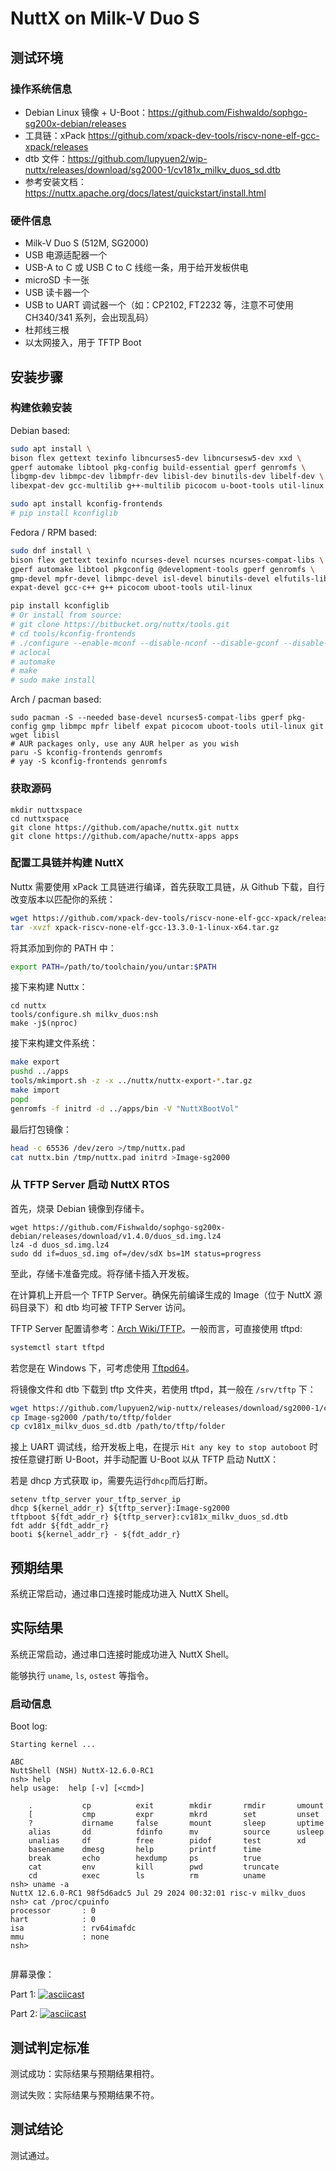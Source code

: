 # NuttX on Milk-V Duo S

## 测试环境

### 操作系统信息

- Debian Linux 镜像 + U-Boot：https://github.com/Fishwaldo/sophgo-sg200x-debian/releases
- 工具链：xPack https://github.com/xpack-dev-tools/riscv-none-elf-gcc-xpack/releases
- dtb 文件：https://github.com/lupyuen2/wip-nuttx/releases/download/sg2000-1/cv181x_milkv_duos_sd.dtb
- 参考安装文档：https://nuttx.apache.org/docs/latest/quickstart/install.html

### 硬件信息

- Milk-V Duo S (512M, SG2000)
- USB 电源适配器一个
- USB-A to C 或 USB C to C 线缆一条，用于给开发板供电
- microSD 卡一张
- USB 读卡器一个
- USB to UART 调试器一个（如：CP2102, FT2232 等，注意不可使用 CH340/341 系列，会出现乱码）
- 杜邦线三根
- 以太网接入，用于 TFTP Boot

## 安装步骤

### 构建依赖安装


Debian based:
```bash
sudo apt install \
bison flex gettext texinfo libncurses5-dev libncursesw5-dev xxd \
gperf automake libtool pkg-config build-essential gperf genromfs \
libgmp-dev libmpc-dev libmpfr-dev libisl-dev binutils-dev libelf-dev \
libexpat-dev gcc-multilib g++-multilib picocom u-boot-tools util-linux

sudo apt install kconfig-frontends
# pip install kconfiglib
```

Fedora / RPM based:
```bash
sudo dnf install \
bison flex gettext texinfo ncurses-devel ncurses ncurses-compat-libs \
gperf automake libtool pkgconfig @development-tools gperf genromfs \
gmp-devel mpfr-devel libmpc-devel isl-devel binutils-devel elfutils-libelf-devel \
expat-devel gcc-c++ g++ picocom uboot-tools util-linux

pip install kconfiglib
# Or install from source:
# git clone https://bitbucket.org/nuttx/tools.git
# cd tools/kconfig-frontends
# ./configure --enable-mconf --disable-nconf --disable-gconf --disable-qconf
# aclocal
# automake
# make
# sudo make install
```

Arch / pacman based:
```shell
sudo pacman -S --needed base-devel ncurses5-compat-libs gperf pkg-config gmp libmpc mpfr libelf expat picocom uboot-tools util-linux git wget libisl
# AUR packages only, use any AUR helper as you wish
paru -S kconfig-frontends genromfs
# yay -S kconfig-frontends genromfs
```

### 获取源码

```shell
mkdir nuttxspace
cd nuttxspace
git clone https://github.com/apache/nuttx.git nuttx
git clone https://github.com/apache/nuttx-apps apps
```

### 配置工具链并构建 NuttX

Nuttx 需要使用 xPack 工具链进行编译，首先获取工具链，从 Github 下载，自行改变版本以匹配你的系统：
```bash
wget https://github.com/xpack-dev-tools/riscv-none-elf-gcc-xpack/releases/download/v11.5.0-1/xpack-riscv-none-elf-gcc-13.3.0-1-linux-x64.tar.gz
tar -xvzf xpack-riscv-none-elf-gcc-13.3.0-1-linux-x64.tar.gz
```

将其添加到你的 PATH 中：
```bash
export PATH=/path/to/toolchain/you/untar:$PATH
```

接下来构建 Nuttx：
```shell
cd nuttx
tools/configure.sh milkv_duos:nsh
make -j$(nproc)
```


接下来构建文件系统：
```bash
make export
pushd ../apps
tools/mkimport.sh -z -x ../nuttx/nuttx-export-*.tar.gz
make import
popd
genromfs -f initrd -d ../apps/bin -V "NuttXBootVol"

```

最后打包镜像：
```bash
head -c 65536 /dev/zero >/tmp/nuttx.pad
cat nuttx.bin /tmp/nuttx.pad initrd >Image-sg2000
```

### 从 TFTP Server 启动 NuttX RTOS

首先，烧录 Debian 镜像到存储卡。

```shell
wget https://github.com/Fishwaldo/sophgo-sg200x-debian/releases/download/v1.4.0/duos_sd.img.lz4
lz4 -d duos_sd.img.lz4
sudo dd if=duos_sd.img of=/dev/sdX bs=1M status=progress
```

至此，存储卡准备完成。将存储卡插入开发板。

在计算机上开启一个 TFTP Server。确保先前编译生成的 Image（位于 NuttX 源码目录下）和 dtb 均可被 TFTP Server 访问。

TFTP Server 配置请参考：[Arch Wiki/TFTP](https://wiki.archlinux.org/title/TFTP)。一般而言，可直接使用 tftpd:
```bash
systemctl start tftpd
```

若您是在 Windows 下，可考虑使用 [Tftpd64](http://tftpd32.jounin.net)。

将镜像文件和 dtb 下载到 tftp 文件夹，若使用 tftpd，其一般在 `/srv/tftp` 下：
```bash
wget https://github.com/lupyuen2/wip-nuttx/releases/download/sg2000-1/cv181x_milkv_duos_sd.dtb
cp Image-sg2000 /path/to/tftp/folder
cp cv181x_milkv_duos_sd.dtb /path/to/tftp/folder
```

接上 UART 调试线，给开发板上电，在提示 `Hit any key to stop autoboot` 时按任意键打断 U-Boot，并手动配置 U-Boot 以从 TFTP 启动 NuttX：

若是 dhcp 方式获取 ip，需要先运行`dhcp`而后打断。

```shell
setenv tftp_server your_tftp_server_ip
dhcp ${kernel_addr_r} ${tftp_server}:Image-sg2000
tftpboot ${fdt_addr_r} ${tftp_server}:cv181x_milkv_duos_sd.dtb
fdt addr ${fdt_addr_r}
booti ${kernel_addr_r} - ${fdt_addr_r}
```

## 预期结果

系统正常启动，通过串口连接时能成功进入 NuttX Shell。

## 实际结果

系统正常启动，通过串口连接时能成功进入 NuttX Shell。

能够执行 `uname`, `ls`, `ostest` 等指令。

### 启动信息

Boot log:
```log
Starting kernel ...

ABC
NuttShell (NSH) NuttX-12.6.0-RC1
nsh> help
help usage:  help [-v] [<cmd>]

    .           cp          exit        mkdir       rmdir       umount      
    [           cmp         expr        mkrd        set         unset       
    ?           dirname     false       mount       sleep       uptime      
    alias       dd          fdinfo      mv          source      usleep      
    unalias     df          free        pidof       test        xd          
    basename    dmesg       help        printf      time        
    break       echo        hexdump     ps          true        
    cat         env         kill        pwd         truncate    
    cd          exec        ls          rm          uname       
nsh> uname -a
NuttX 12.6.0-RC1 98f5d6adc5 Jul 29 2024 00:32:01 risc-v milkv_duos
nsh> cat /proc/cpuinfo
processor       : 0
hart            : 0
isa             : rv64imafdc
mmu             : none
nsh> 
 

```

屏幕录像：

Part 1:
[![asciicast](https://asciinema.org/a/8wvErVrySR04Ri18rPJ99qai9.svg)](https://asciinema.org/a/8wvErVrySR04Ri18rPJ99qai9)

Part 2:
[![asciicast](https://asciinema.org/a/loBvsK69TBtZmicjdzqHX2B9z.svg)](https://asciinema.org/a/loBvsK69TBtZmicjdzqHX2B9z)

## 测试判定标准

测试成功：实际结果与预期结果相符。

测试失败：实际结果与预期结果不符。

## 测试结论

测试通过。